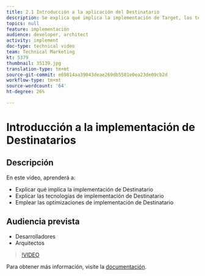 ```yaml
---
title: 2.1 Introducción a la aplicación del Destinatario
description: Se explica qué implica la implementación de Target, las tecnologías de implementación de Target y cómo seguir las prácticas recomendadas de la implementación de Target
topics: null
feature: implementación
audience: developer, architect
activity: implement
doc-type: technical video
team: Technical Marketing
kt: 5379
thumbnail: 35139.jpg
translation-type: tm+mt
source-git-commit: e69814aa39043deae269db5581e0ea23de09cb2d
workflow-type: tm+mt
source-wordcount: '64'
ht-degree: 26%

---
```



# Introducción a la implementación de Destinatarios

## Descripción

En este vídeo, aprenderá a:

* Explicar qué implica la implementación de Destinatario
* Explicar las tecnologías de implementación de Destinatario
* Emplear las optimizaciones de implementación de Destinatario

## Audiencia prevista

* Desarrolladores
* Arquitectos

>[!VIDEO](https://video.tv.adobe.com/v/35139/?quality=12)

Para obtener más información, visite la [documentación](https://docs.adobe.com/content/help/en/target/using/implement-target/implementing-target.html).
